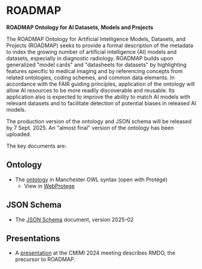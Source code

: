 # ROADMAP

__ROADMAP Ontology for AI Datasets, Models and Projects__

The ROADMAP Ontology for Artificial Intelligence Models, Datasets, and Projects (ROADMAP) seeks to provide a formal description of the metadata to index the growing number of artificial intelligence (AI) models and datasets, especially in diagnostic radiology. ROADMAP builds upon generalized "model cards" and "datasheets for datasets" by highlighting features specific to medical imaging and by referencing concepts from related ontologies, coding schemes, and common data elements. In accordance with the FAIR guiding principles, application of the ontology will allow AI resources to be more readily discoverable and reusable. Its application also is expected to improve the ability to match AI models with relevant datasets and to facilitate detection of potential biases in released AI models.  

The production version of the ontology and JSON schema will be released by 7 Sept. 2025.  An "almost final" version of the ontology has been uploaded.

The key documents are:

## Ontology

* The [ontology](ROADMAP.omn) in Manchester OWL syntax (open with Prot&eacute;g&eacute;)
    * View in [WebProtege](https://webprotege.stanford.edu/#projects/8afb476f-b7ad-407d-b401-996623275257)

## JSON Schema

* The [JSON Schema](ROADMAP-schema-2025-02.json) document, version 2025-02

## Presentations

* A [presentation](CMIMI%202024%20-%20RMDO.pptx) at the CMIMI 2024 meeting describes RMDO, the precursor to ROADMAP.
